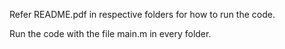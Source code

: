Refer README.pdf in respective folders for how to run the code.

Run the code with the file main.m in every folder.
